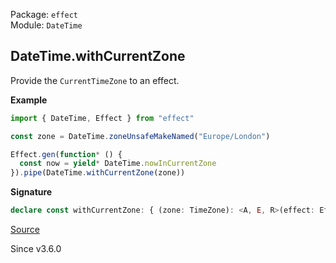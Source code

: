 Package: `effect`<br />
Module: `DateTime`<br />

## DateTime.withCurrentZone

Provide the `CurrentTimeZone` to an effect.

**Example**

```ts
import { DateTime, Effect } from "effect"

const zone = DateTime.zoneUnsafeMakeNamed("Europe/London")

Effect.gen(function* () {
  const now = yield* DateTime.nowInCurrentZone
}).pipe(DateTime.withCurrentZone(zone))
```

**Signature**

```ts
declare const withCurrentZone: { (zone: TimeZone): <A, E, R>(effect: Effect.Effect<A, E, R>) => Effect.Effect<A, E, Exclude<R, CurrentTimeZone>>; <A, E, R>(effect: Effect.Effect<A, E, R>, zone: TimeZone): Effect.Effect<A, E, Exclude<R, CurrentTimeZone>>; }
```

[Source](https://github.com/Effect-TS/effect/tree/main/packages/effect/src/DateTime.ts#L1030)

Since v3.6.0